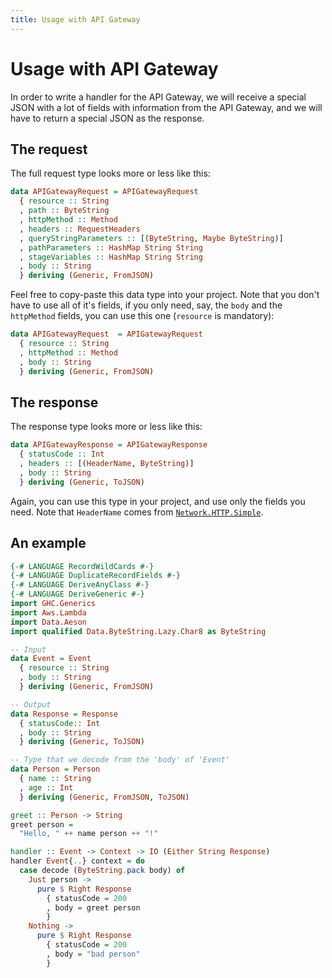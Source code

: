 ```yaml
---
title: Usage with API Gateway
---
```


# Usage with API Gateway

In order to write a handler for the API Gateway, we will receive a special JSON with
a lot of fields with information from the API Gateway, and we will have to return
a special JSON as the response.

## The request

The full request type looks more or less like this:

```haskell
data APIGatewayRequest = APIGatewayRequest
  { resource :: String
  , path :: ByteString
  , httpMethod :: Method
  , headers :: RequestHeaders
  , queryStringParameters :: [(ByteString, Maybe ByteString)]
  , pathParameters :: HashMap String String
  , stageVariables :: HashMap String String
  , body :: String
  } deriving (Generic, FromJSON)
```

Feel free to copy-paste this data type into your project. Note that you don't have to use all of
it's fields, if you only need, say, the `body` and the `httpMethod` fields, you can use this one
(`resource` is mandatory):

```haskell
data APIGatewayRequest	= APIGatewayRequest
  { resource :: String
  , httpMethod :: Method
  , body :: String
  } deriving (Generic, FromJSON)
```

## The response

The response type looks more or less like this:

```haskell
data APIGatewayResponse = APIGatewayResponse
  { statusCode :: Int
  , headers :: [(HeaderName, ByteString)]
  , body :: String
  } deriving (Generic, ToJSON)
```

Again, you can use this type in your project, and use only the fields you need.
Note that `HeaderName` comes from [`Network.HTTP.Simple`](https://hackage.haskell.org/package/http-conduit-2.3.7.1/docs/Network-HTTP-Simple.html#t:Header).

## An example

```haskell top
{-# LANGUAGE RecordWildCards #-}
{-# LANGUAGE DuplicateRecordFields #-}
{-# LANGUAGE DeriveAnyClass #-}
{-# LANGUAGE DeriveGeneric #-}
import GHC.Generics
import Aws.Lambda
import Data.Aeson
import qualified Data.ByteString.Lazy.Char8 as ByteString

-- Input
data Event = Event
  { resource :: String
  , body :: String
  } deriving (Generic, FromJSON)

-- Output
data Response = Response
  { statusCode:: Int
  , body :: String
  } deriving (Generic, ToJSON)

-- Type that we decode from the 'body' of 'Event'
data Person = Person
  { name :: String
  , age :: Int
  } deriving (Generic, FromJSON, ToJSON)

greet :: Person -> String
greet person =
  "Hello, " ++ name person ++ "!"

handler :: Event -> Context -> IO (Either String Response)
handler Event{..} context = do
  case decode (ByteString.pack body) of
    Just person ->
      pure $ Right Response
        { statusCode = 200
        , body = greet person
        }
    Nothing ->
      pure $ Right Response
        { statusCode = 200
        , body = "bad person"
        }
```
